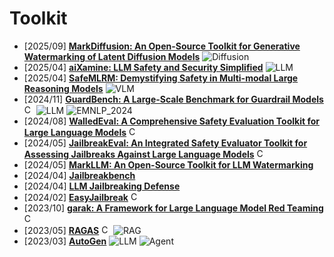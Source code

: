 # Toolkit
- [2025/09] **[MarkDiffusion: An Open-Source Toolkit for Generative Watermarking of Latent Diffusion Models](https://arxiv.org/abs/2509.10569)** ![Diffusion](https://img.shields.io/badge/Diffusion-a99cf4)
- [2025/04] **[aiXamine: LLM Safety and Security Simplified](https://arxiv.org/abs/2504.14985)** ![LLM](https://img.shields.io/badge/LLM-589cf4)
- [2025/04] **[SafeMLRM: Demystifying Safety in Multi-modal Large Reasoning Models](https://arxiv.org/abs/2504.08813)** ![VLM](https://img.shields.io/badge/VLM-c7688b)
- [2024/11] **[GuardBench: A Large-Scale Benchmark for Guardrail Models]( https://aclanthology.org/2024.emnlp-main.1022.pdf)** [<img src="https://github.com/FortAwesome/Font-Awesome/blob/6.x/svgs/brands/github.svg" alt="Code" width="15" height="15">](https://github.com/AmenRa/guardbench) ![LLM](https://img.shields.io/badge/LLM-589cf4) ![EMNLP_2024](https://img.shields.io/badge/EMNLP_2024-f1b800)
- [2024/08] **[WalledEval: A Comprehensive Safety Evaluation Toolkit for Large Language Models](https://arxiv.org/abs/2408.03837)** [<img src="https://github.com/FortAwesome/Font-Awesome/blob/6.x/svgs/brands/github.svg" alt="Code" width="15" height="15">](https://github.com/walledai/walledeval?tab=readme-ov-file#flow-2-judge-benchmarking)
- [2024/05] **[JailbreakEval: An Integrated Safety Evaluator Toolkit for Assessing Jailbreaks Against Large Language Models](https://arxiv.org/abs/2406.09321)** [<img src="https://github.com/FortAwesome/Font-Awesome/blob/6.x/svgs/brands/github.svg" alt="Code" width="15" height="15">](https://github.com/ThuCCSLab/JailbreakEval)
- [2024/05] **[MarkLLM: An Open-Source Toolkit for LLM Watermarking](https://arxiv.org/abs/2405.10051)**
- [2024/04] **[Jailbreakbench](https://github.com/JailbreakBench/jailbreakbench)**
- [2024/04] **[LLM Jailbreaking Defense](https://github.com/YihanWang617/llm-jailbreaking-defense?tab=readme-ov-file)**
- [2024/02] **[EasyJailbreak](https://luozisheng.com/)** [<img src="https://github.com/FortAwesome/Font-Awesome/blob/6.x/svgs/brands/github.svg" alt="Code" width="15" height="15">](https://github.com/EasyJailbreak/EasyJailbreak)
- [2023/10] **[garak: A Framework for Large Language Model Red Teaming](https://arxiv.org/abs/2406.11036)** [<img src="https://github.com/FortAwesome/Font-Awesome/blob/6.x/svgs/brands/github.svg" alt="Code" width="15" height="15">](https://github.com/leondz/garak)
- [2023/05] **[RAGAS](https://docs.ragas.io/en/stable/)** [<img src="https://github.com/FortAwesome/Font-Awesome/blob/6.x/svgs/brands/github.svg" alt="Code" width="15" height="15">](https://github.com/explodinggradients/ragas) ![RAG](https://img.shields.io/badge/RAG-87b800)
- [2023/03] **[AutoGen](https://github.com/microsoft/autogen)** ![LLM](https://img.shields.io/badge/LLM-589cf4) ![Agent](https://img.shields.io/badge/Agent-87b800)
